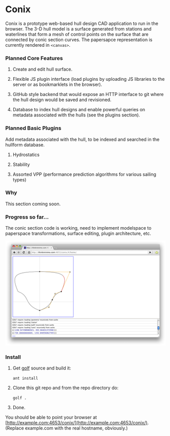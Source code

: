 # Conix

Conix is a prototype web-based hull design CAD application to run in the
browser. The 3-D hull model is a surface generated from stations and
waterlines that form a mesh of control points on the surface that are
connected by conic section curves. The papersapce representation is
currently rendered in `<canvas>`.

### Planned Core Features

1. Create and edit hull surface.

2. Flexible JS plugin interface (load plugins by uploading JS libraries to
   the server or as bookmarklets in the browser).

3. GitHub style backend that would expose an HTTP interface to git where the
   hull design would be saved and revisioned.

4. Database to index hull designs and enable powerful queries on metadata
   associated with the hulls (see the plugins section).

### Planned Basic Plugins

Add metadata associated with the hull, to be indexed and searched in the
hullform database.

1. Hydrostatics

2. Stability

3. Assorted VPP (performance prediction algorithms for various sailing types)

### Why

This section coming soon.

### Progress so far...

The conic section code is working, need to implement modelspace to paperspace
transformations, surface editing, plugin architecture, etc.

![Screenshot - progress so far...](http://github.com/micha/conix/raw/master/screenshot.png "Screenshot - progress so far...")

### Install

1. Get [golf](http://github.com/golf/golf) source and build it:

    `ant install`

3. Clone this git repo and from the repo directory do:

    `golf .`

4. Done.

You should be able to point your browser at [http://example.com:4653/conix/](http://example.com:4653/conix/). (Replace example.com with the real hostname,
obviously.)  

